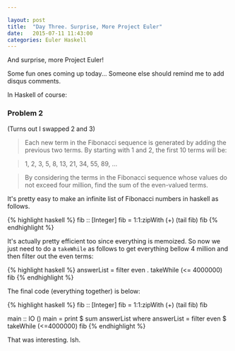 ```yaml
---

layout: post
title:  "Day Three. Surprise, More Project Euler"
date:   2015-07-11 11:43:00
categories: Euler Haskell
---
```

And surprise, more Project Euler!

Some fun ones coming up today... Someone else should remind me to add disqus comments.

In Haskell of course:

### Problem 2
(Turns out I swapped 2 and 3)

>Each new term in the Fibonacci sequence is generated by adding the previous two terms. By starting with 1 and 2, the first 10 terms will be:

>1, 2, 3, 5, 8, 13, 21, 34, 55, 89, ...

>By considering the terms in the Fibonacci sequence whose values do not exceed four million, find the sum of the even-valued terms.

It's pretty easy to make an infinite list of Fibonacci numbers in haskell as follows.

{% highlight haskell %}
fib :: [Integer]
fib = 1:1:zipWith (+) (tail fib) fib
{% endhighlight %}

It's actually pretty efficient too since everything is memoized. So now we just need to do a `takeWhile` as follows to get everything bellow 4 million and then filter out the even terms:

{% highlight haskell %}
answerList = filter even . takeWhile (<= 4000000) fib
{% endhighlight %}

The final code (everything together) is below:

{% highlight haskell %}
fib :: [Integer]
fib = 1:1:zipWith (+) (tail fib) fib

main :: IO ()
main = print $ sum answerList 
	where answerList = filter even $ takeWhile (<=4000000) fib
{% endhighlight %}

That was interesting. Ish.

